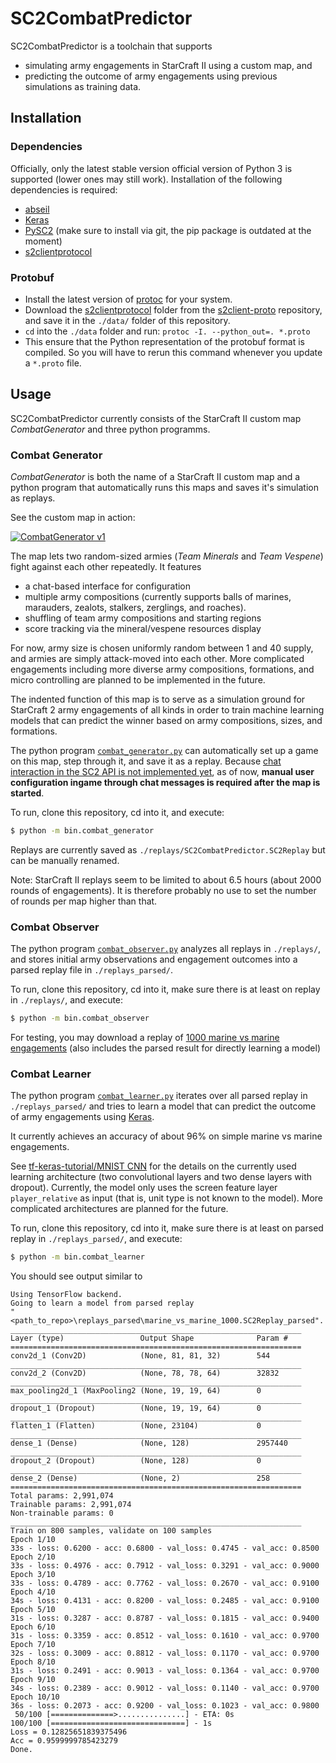 # SC2CombatPredictor

SC2CombatPredictor is a toolchain that supports

* simulating army engagements in StarCraft II using a custom map, and
* predicting the outcome of army engagements using previous simulations as training data.

## Installation

### Dependencies

Officially, only the latest stable version official version of Python 3 is supported (lower ones may still work).
Installation of the following dependencies is required:

* [abseil](https://github.com/abseil/abseil-py)
* [Keras](https://keras.io/)
* [PySC2](https://github.com/deepmind/pysc2) (make sure to install via git, the pip package is outdated at the moment)
* [s2clientprotocol](https://pypi.python.org/pypi/s2clientprotocol/)

### Protobuf

* Install the latest version of [protoc](https://github.com/google/protobuf/releases) for your system.
* Download the [s2clientprotocol](https://github.com/Blizzard/s2client-proto/tree/master/s2clientprotocol) folder from the [s2client-proto](https://github.com/Blizzard/s2client-proto) repository, and save it in the `./data/` folder of this repository.
* `cd` into the `./data` folder and run: `protoc -I. --python_out=. *.proto`
* This ensure that the Python representation of the protobuf format is compiled. So you will have to rerun this  command whenever you update a `*.proto` file.

## Usage

SC2CombatPredictor currently consists of the StarCraft II custom map *CombatGenerator* and three python programms.

### Combat Generator

*CombatGenerator* is both the name of a StarCraft II custom map and a python program that automatically runs this maps and saves it's simulation as replays.

See the custom map in action:

[![CombatGenerator v1](https://i.imgur.com/n98l1oY.png)](https://youtu.be/bEdV4p0yA8A)

The map lets two random-sized armies (*Team Minerals* and *Team Vespene*) fight against each other repeatedly.
It features

* a chat-based interface for configuration
* multiple army compositions  (currently supports balls of marines, marauders, zealots, stalkers, zerglings, and roaches).
* shuffling of team army compositions and starting regions
* score tracking via the mineral/vespene resources display

For now, army size is chosen uniformly random between 1 and 40 supply, and armies are simply attack-moved into each other.
More complicated engagements including more diverse army compositions, formations, and micro controlling are planned to be implemented in the future.

The indented function of this map is to serve as a simulation ground for StarCraft 2 army engagements of all kinds in order to train machine learning models that can predict the winner based on army compositions, sizes, and formations.

The python program [`combat_generator.py`](https://github.com/lschmelzeisen/SC2CombatPredictor/blob/master/bin/combat_generator.py) can automatically set up a game on this map, step through it, and save it as a replay.
Because [chat interaction in the SC2 API is not implemented yet](https://github.com/Blizzard/s2client-proto/issues/29), as of now, **manual user configuration ingame through chat messages is required after the map is started**.

To run, clone this repository, cd into it, and execute:

```sh
$ python -m bin.combat_generator
```

Replays are currently saved as `./replays/SC2CombatPredictor.SC2Replay` but can be manually renamed.

Note: StarCraft II replays seem to be limited to about 6.5 hours (about 2000 rounds of engagements).
It is therefore probably no use to set the number of rounds per map higher than that.

### Combat Observer

The python program [`combat_observer.py`](https://github.com/lschmelzeisen/SC2CombatPredictor/blob/master/bin/combat_observer.py) analyzes all replays in `./replays/`, and stores initial army observations and engagement outcomes into a parsed replay file in `./replays_parsed/`.

To run, clone this repository, cd into it, make sure there is at least on replay in `./replays/`, and execute:

```sh
$ python -m bin.combat_observer
```

For testing, you may download a replay of [1000 marine vs marine engagements](https://drive.google.com/file/d/0B1wUqkcSl9XUd0ZlVnNFdE5VSkU/view?usp=sharing) (also includes the parsed result for directly learning a model)

### Combat Learner

The python program [`combat_learner.py`](https://github.com/lschmelzeisen/SC2CombatPredictor/blob/master/bin/combat_learner.py) iterates over all parsed replay in `./replays_parsed/` and tries to learn a model that can predict the outcome of army engagements using [Keras](https://keras.io/).

It currently achieves an accuracy of about 96% on simple marine vs marine engagements.

See [tf-keras-tutorial/MNIST CNN](https://github.com/knathanieltucker/tf-keras-tutorial/blob/master/MNISTCNN.ipynb) for the details on the currently used learning architecture (two convolutional layers and two dense layers with dropout).
Currently, the model only uses the screen feature layer `player_relative` as input (that is, unit type is not known to the model).
More complicated architectures are planned for the future.

To run, clone this repository, cd into it, make sure there is at least on parsed replay in `./replays_parsed/`, and execute:

```sh
$ python -m bin.combat_learner
```

You should see output similar to

```plain
Using TensorFlow backend.
Going to learn a model from parsed replay
"<path_to_repo>\replays_parsed\marine_vs_marine_1000.SC2Replay_parsed".
_________________________________________________________________
Layer (type)                 Output Shape              Param #
=================================================================
conv2d_1 (Conv2D)            (None, 81, 81, 32)        544
_________________________________________________________________
conv2d_2 (Conv2D)            (None, 78, 78, 64)        32832
_________________________________________________________________
max_pooling2d_1 (MaxPooling2 (None, 19, 19, 64)        0
_________________________________________________________________
dropout_1 (Dropout)          (None, 19, 19, 64)        0
_________________________________________________________________
flatten_1 (Flatten)          (None, 23104)             0
_________________________________________________________________
dense_1 (Dense)              (None, 128)               2957440
_________________________________________________________________
dropout_2 (Dropout)          (None, 128)               0
_________________________________________________________________
dense_2 (Dense)              (None, 2)                 258
=================================================================
Total params: 2,991,074
Trainable params: 2,991,074
Non-trainable params: 0
_________________________________________________________________
Train on 800 samples, validate on 100 samples
Epoch 1/10
33s - loss: 0.6200 - acc: 0.6800 - val_loss: 0.4745 - val_acc: 0.8500
Epoch 2/10
33s - loss: 0.4976 - acc: 0.7912 - val_loss: 0.3291 - val_acc: 0.9000
Epoch 3/10
33s - loss: 0.4789 - acc: 0.7762 - val_loss: 0.2670 - val_acc: 0.9100
Epoch 4/10
34s - loss: 0.4131 - acc: 0.8200 - val_loss: 0.2485 - val_acc: 0.9100
Epoch 5/10
31s - loss: 0.3287 - acc: 0.8787 - val_loss: 0.1815 - val_acc: 0.9400
Epoch 6/10
31s - loss: 0.3359 - acc: 0.8512 - val_loss: 0.1610 - val_acc: 0.9700
Epoch 7/10
32s - loss: 0.3009 - acc: 0.8812 - val_loss: 0.1170 - val_acc: 0.9700
Epoch 8/10
31s - loss: 0.2491 - acc: 0.9013 - val_loss: 0.1364 - val_acc: 0.9700
Epoch 9/10
34s - loss: 0.2389 - acc: 0.9012 - val_loss: 0.1140 - val_acc: 0.9700
Epoch 10/10
36s - loss: 0.2073 - acc: 0.9200 - val_loss: 0.1023 - val_acc: 0.9800
 50/100 [==============>...............] - ETA: 0s
100/100 [==============================] - 1s
Loss = 0.12825651839375496
Acc = 0.9599999785423279
Done.
```
